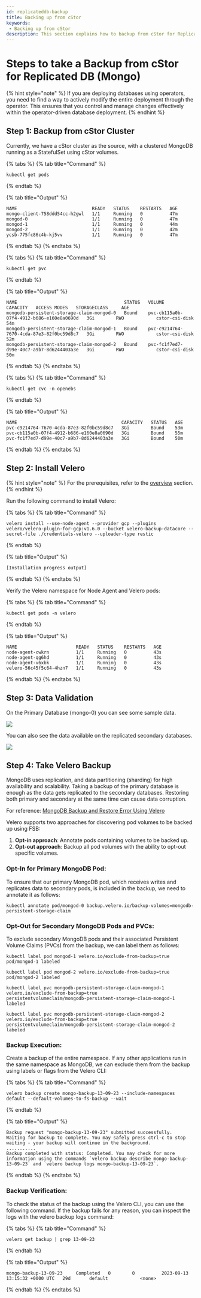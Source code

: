 ```yaml
---
id: replicateddb-backup
title: Backing up from cStor
keywords:
 - Backing up from cStor
description: This section explains how to backup from cStor for Replicated DBs.
---
```

# Steps to take a Backup from cStor for Replicated DB (Mongo)

{% hint style="note" %}
If you are deploying databases using operators, you need to find a way to actively modify the entire deployment through the operator. This ensures that you control and manage changes effectively within the operator-driven database deployment.
{% endhint %}

## Step 1: Backup from cStor Cluster

Currently, we have a cStor cluster as the source, with a clustered MongoDB running as a StatefulSet using cStor volumes. 


{% tabs %}
{% tab title="Command" %}
```text
kubectl get pods
```
{% endtab %}

{% tab title="Output" %}
```text
NAME                            READY   STATUS    RESTARTS   AGE
mongo-client-758ddd54cc-h2gwl   1/1     Running   0          47m
mongod-0                        1/1     Running   0          47m
mongod-1                        1/1     Running   0          44m
mongod-2                        1/1     Running   0          42m
ycsb-775fc86c4b-kj5vv           1/1     Running   0          47m
```
{% endtab %}
{% endtabs %}


{% tabs %}
{% tab title="Command" %}
```text
kubectl get pvc
```
{% endtab %}

{% tab title="Output" %}
```text
NAME                                        STATUS   VOLUME                                     CAPACITY   ACCESS MODES   STORAGECLASS     AGE
mongodb-persistent-storage-claim-mongod-0   Bound    pvc-cb115a0b-07f4-4912-b686-e160e8a0690d   3Gi        RWO            cstor-csi-disk   54m
mongodb-persistent-storage-claim-mongod-1   Bound    pvc-c9214764-7670-4cda-87e3-82f0bc59d8c7   3Gi        RWO            cstor-csi-disk   52m
mongodb-persistent-storage-claim-mongod-2   Bound    pvc-fc1f7ed7-d99e-40c7-a9b7-8d6244403a3e   3Gi        RWO            cstor-csi-disk   50m
```
{% endtab %}
{% endtabs %}

{% tabs %}
{% tab title="Command" %}
```text
kubectl get cvc -n openebs
```
{% endtab %}

{% tab title="Output" %}
```text
NAME                                       CAPACITY   STATUS   AGE
pvc-c9214764-7670-4cda-87e3-82f0bc59d8c7   3Gi        Bound    53m
pvc-cb115a0b-07f4-4912-b686-e160e8a0690d   3Gi        Bound    55m
pvc-fc1f7ed7-d99e-40c7-a9b7-8d6244403a3e   3Gi        Bound    50m
```
{% endtab %}
{% endtabs %}


## Step 2: Install Velero

{% hint style="note" %}
For the prerequisites, refer to the [overview](replicateddb-overview.md) section.
{% endhint %}

Run the following command to install Velero:

{% tabs %}
{% tab title="Command" %}
```text
velero install --use-node-agent --provider gcp --plugins velero/velero-plugin-for-gcp:v1.6.0 --bucket velero-backup-datacore --secret-file ./credentials-velero --uploader-type restic
```
{% endtab %}

{% tab title="Output" %}
```text
[Installation progress output]
```
{% endtab %}
{% endtabs %}

Verify the Velero namespace for Node Agent and Velero pods:

{% tabs %}
{% tab title="Command" %}
```text
kubectl get pods -n velero
```
{% endtab %}

{% tab title="Output" %}
```text
NAME                      READY   STATUS    RESTARTS   AGE
node-agent-cwkrn          1/1     Running   0          43s
node-agent-qg6hd          1/1     Running   0          43s
node-agent-v6xbk          1/1     Running   0          43s
velero-56c45f5c64-4hzn7   1/1     Running   0          43s
```
{% endtab %}
{% endtabs %}




## Step 3: Data Validation

On the Primary Database (mongo-0) you can see some sample data.

![](https://hackmd.io/_uploads/HkNDm0CJa.png)

You can also see the data available on the replicated secondary databases.

![](https://hackmd.io/_uploads/H1aKmRCkT.png)


## Step 4: Take Velero Backup

MongoDB uses replication, and data partitioning (sharding) for high availability and scalability. Taking a backup of the primary database is enough as the data gets replicated to the secondary databases. Restoring both primary and secondary at the same time can cause data corruption.

For reference: [MongoDB Backup and Restore Error Using Velero](https://www.mongodb.com/community/forums/t/mongodb-backup-and-restore-error-using-velero-and-minio-on-premise-kubernetes-cluster/223683/3)

Velero supports two approaches for discovering pod volumes to be backed up using FSB:

1. **Opt-in approach**: Annotate pods containing volumes to be backed up.
2. **Opt-out approach**: Backup all pod volumes with the ability to opt-out specific volumes.

### Opt-In for Primary MongoDB Pod:

To ensure that our primary MongoDB pod, which receives writes and replicates data to secondary pods, is included in the backup, we need to annotate it as follows:

```
kubectl annotate pod/mongod-0 backup.velero.io/backup-volumes=mongodb-persistent-storage-claim
```

### Opt-Out for Secondary MongoDB Pods and PVCs:

To exclude secondary MongoDB pods and their associated Persistent Volume Claims (PVCs) from the backup, we can label them as follows:

```
kubectl label pod mongod-1 velero.io/exclude-from-backup=true
pod/mongod-1 labeled
```

```
kubectl label pod mongod-2 velero.io/exclude-from-backup=true
pod/mongod-2 labeled
```

```
kubectl label pvc mongodb-persistent-storage-claim-mongod-1 velero.io/exclude-from-backup=true
persistentvolumeclaim/mongodb-persistent-storage-claim-mongod-1 labeled
```

```
kubectl label pvc mongodb-persistent-storage-claim-mongod-2 velero.io/exclude-from-backup=true
persistentvolumeclaim/mongodb-persistent-storage-claim-mongod-2 labeled
```

### Backup Execution:

Create a backup of the entire namespace. If any other applications run in the same namespace as MongoDB, we can exclude them from the backup using labels or flags from the Velero CLI:

{% tabs %}
{% tab title="Command" %}
```text
velero backup create mongo-backup-13-09-23 --include-namespaces default --default-volumes-to-fs-backup --wait
```
{% endtab %}

{% tab title="Output" %}
```text
Backup request "mongo-backup-13-09-23" submitted successfully.
Waiting for backup to complete. You may safely press ctrl-c to stop waiting - your backup will continue in the background.
...........
Backup completed with status: Completed. You may check for more information using the commands `velero backup describe mongo-backup-13-09-23` and `velero backup logs mongo-backup-13-09-23`.
```
{% endtab %}
{% endtabs %}

### Backup Verification:

To check the status of the backup using the Velero CLI, you can use the following command. If the backup fails for any reason, you can inspect the logs with the velero backup logs command:


{% tabs %}
{% tab title="Command" %}
```text
velero get backup | grep 13-09-23
```
{% endtab %}

{% tab title="Output" %}
```text
mongo-backup-13-09-23     Completed   0        0          2023-09-13 13:15:32 +0000 UTC   29d       default            <none>
```
{% endtab %}
{% endtabs %}